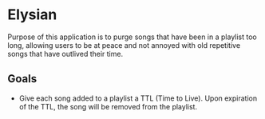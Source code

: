 # Elysian
Purpose of this application is to purge songs that have been in a playlist too long, allowing users to be at peace and not annoyed with old repetitive songs that have outlived their time.

## Goals
- Give each song added to a playlist a TTL (Time to Live). Upon expiration of the TTL, the song will be removed from the playlist.
